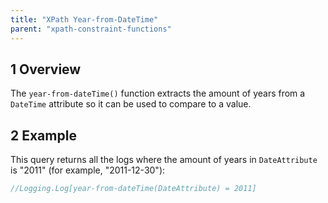 ```yaml
---
title: "XPath Year-from-DateTime"
parent: "xpath-constraint-functions"
---
```


## 1 Overview

The `year-from-dateTime()` function extracts the amount of years from a `DateTime` attribute so it can be used to compare to a value.

## 2 Example

This query returns all the logs where the amount of years in `DateAttribute` is "2011" (for example, "2011-12-30"):

```java
//Logging.Log[year-from-dateTime(DateAttribute) = 2011]
```
